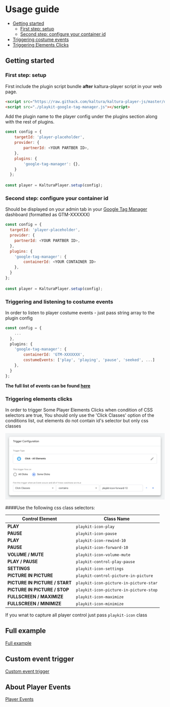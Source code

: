# Usage guide

- [Getting started](#getting-started)
  - [First step: setup](#first-step-setup)
  - [Second step: configure your container id](#configure-your-container-id)
- [Triggering costume events](#triggering-and-listening-to-costume-events)
- [Triggering Elements Clicks](#triggering-elements-clicks)
## Getting started

### First step: setup

First include the plugin script bundle **after** kaltura-player script in your web page.

```html
<script src="https://raw.githack.com/kaltura/kaltura-player-js/master/dist/kaltura-ovp-player.js"></script>
<script src="./playkit-google-tag-manager.js"></script>
```

Add the plugin name to the player config under the plugins section along with the rest of plugins.

```js
const config = {
    targetId: 'player-placeholder',
    provider: {
        partnerId: <YOUR PARTBER ID>,
    },
    plugins: {
        'google-tag-manager': {},
    }
  };

const player = KalturaPlayer.setup(config);
```

### Second step: configure your container id

Should be displayed on your admin tab in your [Google Tag Manager](https://tagmanager.google.com) dashboard (formatted as GTM-XXXXXX)

```js
const config = {
  targetId: 'player-placeholder',
  provider: {
    partnerId: <YOUR PARTBER ID>,
  },
  plugins: {
    'google-tag-manager': {
        containerId: <YOUR CONTAINER ID>
    },
  }
};

const player = KalturaPlayer.setup(config);
```

### Triggering and listening to costume events

In order to listen to player costume events - just pass string array to the plugin config

```js
const config = {
    ...
  },
  plugins: {
    'google-tag-manager': {
        containerId: 'GTM-XXXXXXX',
        costumeEvents: ['play', 'playing', 'pause', 'seeked', ...]
    },
  }
};
```
**The full list of events can be found [here](https://github.com/kaltura/playkit-js/blob/master/src/event/event-type.js)**

### Triggering elements clicks

In order to trigger Some Player Elements Clicks when condition of CSS selectors are true, 
You should only use the 'Click Classes' option of the conditions list, out elements do not contain
id's selector but only css classes

![Screen-Shot-GTM-Dashborrd-Trigger-Configuration](./images/Screen-Shot-GTM-Dashborrd-Trigger-Configuration.png)

####Use the following css class selectors:

| Control Element | Class Name                                                                                 |
| ---------- | ----------------------------------------------------------------------------------------------- |
| **PLAY**                              | `playkit-icon-play`                                                  |
| **PAUSE**                             | `playkit-icon-pause`                                                 |
| **PLAY**                              | `playkit-icon-rewind-10`                                             |
| **PAUSE**                             | `playkit-icon-forward-10`                                            |
| **VOLUME / MUTE**                     | `playkit-icon-volume-mute`                                           |
| **PLAY / PAUSE**                      | `playkit-control-play-pause`                                         |
| **SETTINGS**                          | `playkit-icon-settings`                                              |
| **PICTURE IN PICTURE**                | `playkit-control-picture-in-picture`                                 |
| **PICTURE IN PICTURE / START**        | `playkit-icon-picture-in-picture-star`                               |
| **PICTURE IN PICTURE / STOP**         | `playkit-icon-picture-in-picture-stop`                               |
| **FULLSCREEN / MAXIMIZE**             | `playkit-icon-maximize`                                              |
| **FULLSCREEN / MINIMIZE**             | `playkit-icon-minimize`                                              |

If you wnat to capture all player control just pass `playkit-icon` class

## Full example

[Full example](https://github.com/kaltura/playkit-js-google-tag-manager/blob/master/demo/index.html)

## Custom event trigger

[Custom event trigger](https://support.google.com/tagmanager/answer/7679219)

## About Player Events

[Player Events](https://github.com/kaltura/kaltura-player-js/blob/master/docs/events.md)
